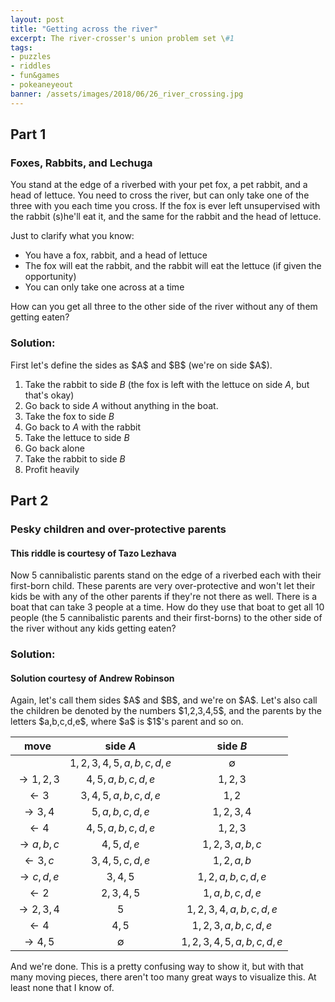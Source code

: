 ```yaml
---
layout: post
title: "Getting across the river"
excerpt: The river-crosser's union problem set \#1
tags:
- puzzles
- riddles
- fun&games
- pokeaneyeout
banner: /assets/images/2018/06/26_river_crossing.jpg
---
```


## Part 1

### Foxes, Rabbits, and Lechuga

You stand at the edge of a riverbed with your pet fox, a pet rabbit, and a head of lettuce. You need to cross the river, but can only take one of the three with you each time you cross. If the fox is ever left unsupervised with the rabbit (s)he'll eat it, and the same for the rabbit and the head of lettuce.

Just to clarify what you know:

* You have a fox, rabbit, and a head of lettuce
* The fox will eat the rabbit, and the rabbit will eat the lettuce (if given the opportunity)
* You can only take one across at a time

How can you get all three to the other side of the river without any of them getting eaten?

### Solution:

<div class="hint" markdown="1">
First let's define the sides as $A$ and $B$ (we're on side $A$).

1. Take the rabbit to side $B$ (the fox is left with the lettuce on side $A$, but that's okay)
1. Go back to side $A$ without anything in the boat.
1. Take the fox to side $B$
1. Go back to $A$ with the rabbit
1. Take the lettuce to side $B$
1. Go back alone
1. Take the rabbit to side $B$
1. Profit heavily
</div>

## Part 2

### Pesky children and over-protective parents

#### This riddle is courtesy of Tazo Lezhava

Now 5 cannibalistic parents stand on the edge of a riverbed each with their first-born child. These parents are very over-protective and won't let their kids be with any of the other parents if they're not there as well. There is a boat that can take 3 people at a time. How do they use that boat to get all 10 people (the 5 cannibalistic parents and their first-borns) to the other side of the river without any kids getting eaten?

### Solution:

#### Solution courtesy of Andrew Robinson

<div class="hint" markdown="1">
Again, let's call them sides $A$ and $B$, and we're on $A$. Let's also call the children be denoted by the numbers $1,2,3,4,5$, and the parents by the letters $a,b,c,d,e$, where $a$ is $1$'s parent and so on.

| move | side $A$ | side $B$ |
|:----:|:--------:|:--------:|
| | $1,2,3,4,5,a,b,c,d,e$ | $\emptyset$ |
| $\rightarrow 1,2,3$ | $4,5,a,b,c,d,e$ | $1,2,3$ |
| $\leftarrow 3$  | $3,4,5,a,b,c,d,e$ | $1,2$ |
| $\rightarrow 3,4$ | $5,a,b,c,d,e$ | $1,2,3,4$ |
| $\leftarrow 4$  | $4,5,a,b,c,d,e$ | $1,2,3$ |
| $\rightarrow a,b,c$ | $4,5,d,e$ | $1,2,3,a,b,c$ |
| $\leftarrow 3,c$    | $3,4,5,c,d,e$ | $1,2,a,b$ |
| $\rightarrow c,d,e$ | $3,4,5$ | $1,2,a,b,c,d,e$ |
| $\leftarrow 2$ | $2,3,4,5$ | $1,a,b,c,d,e$ |
| $\rightarrow 2,3,4$ | $5$ | $1,2,3,4,a,b,c,d,e$ |
| $\leftarrow 4$ | $4,5$ | $1,2,3,a,b,c,d,e$ |
| $\rightarrow 4,5$ | $\emptyset$ | $1,2,3,4,5,a,b,c,d,e$ |

And we're done. This is a pretty confusing way to show it, but with that many moving pieces, there aren't too many great ways to visualize this. At least none that I know of.
</div>
